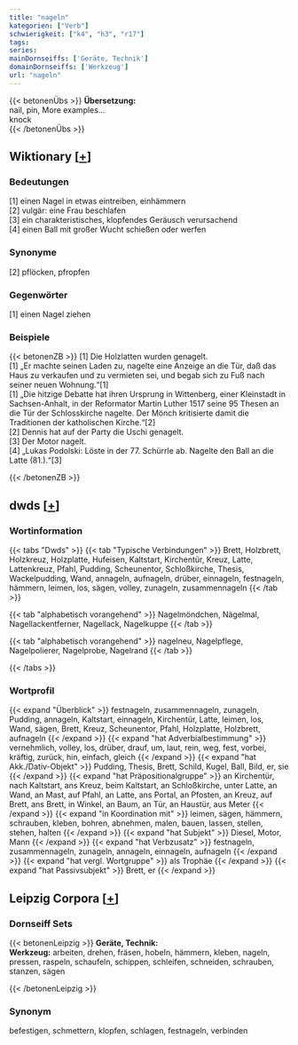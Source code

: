 ```yaml
---
title: "nageln"
kategorien: ["Verb"]
schwierigkeit: ["k4", "h3", "r17"]
tags:
series:
mainDornseiffs: ['Geräte, Technik']
domainDornseiffs: ['Werkzeug']
url: "nageln"
---
```


{{< betonenÜbs >}}
**Übersetzung:**  
nail, pin, More examples...  
knock  
{{< /betonenÜbs >}}

## Wiktionary [[+](https://de.wiktionary.org/wiki/nageln)]

### Bedeutungen
[1] einen Nagel in etwas eintreiben, einhämmern  
[2] vulgär: eine Frau beschlafen  
[3] ein charakteristisches, klopfendes Geräusch verursachend  
[4] einen Ball mit großer Wucht schießen oder werfen  

### Synonyme
[2] pflöcken, pfropfen  

### Gegenwörter
[1] einen Nagel ziehen  

### Beispiele
{{< betonenZB >}}
[1] Die Holzlatten wurden genagelt.  
[1] „Er machte seinen Laden zu, nagelte eine Anzeige an die Tür, daß das Haus zu verkaufen und zu vermieten sei, und begab sich zu Fuß nach seiner neuen Wohnung.“[1]  
[1] „Die hitzige Debatte hat ihren Ursprung in Wittenberg, einer Kleinstadt in Sachsen-Anhalt, in der Reformator Martin Luther 1517 seine 95 Thesen an die Tür der Schlosskirche nagelte. Der Mönch kritisierte damit die Traditionen der katholischen Kirche.“[2]  
[2] Dennis hat auf der Party die Uschi genagelt.  
[3] Der Motor nagelt.  
[4] „Lukas Podolski: Löste in der 77. Schürrle ab. Nagelte den Ball an die Latte (81.).“[3]  

{{< /betonenZB >}}


## dwds [[+](https://www.dwds.de/wb/nageln)]

### Wortinformation
{{< tabs "Dwds" >}}
{{< tab "Typische Verbindungen" >}}
Brett, Holzbrett, Holzkreuz, Holzplatte, Hufeisen, Kaltstart, Kirchentür, Kreuz, Latte, Lattenkreuz, Pfahl, Pudding, Scheunentor, Schloßkirche, Thesis, Wackelpudding, Wand, annageln, aufnageln, drüber, einnageln, festnageln, hämmern, leimen, los, sägen, volley, zunageln, zusammennageln
{{< /tab >}}

{{< tab "alphabetisch vorangehend" >}}
Nagelmöndchen, Nägelmal, Nagellackentferner, Nagellack, Nagelkuppe
{{< /tab >}}

{{< tab "alphabetisch vorangehend" >}}
nagelneu, Nagelpflege, Nagelpolierer, Nagelprobe, Nagelrand
{{< /tab >}}

{{< /tabs >}}

### Wortprofil
{{< expand "Überblick" >}} festnageln, zusammennageln, zunageln, Pudding, annageln, Kaltstart, einnageln, Kirchentür, Latte, leimen, los, Wand, sägen, Brett, Kreuz, Scheunentor, Pfahl, Holzplatte, Holzbrett, aufnageln {{< /expand >}}
{{< expand "hat Adverbialbestimmung" >}} vernehmlich, volley, los, drüber, drauf, um, laut, rein, weg, fest, vorbei, kräftig, zurück, hin, einfach, gleich {{< /expand >}}
{{< expand "hat Akk./Dativ-Objekt" >}} Pudding, Thesis, Brett, Schild, Kugel, Ball, Bild, er, sie {{< /expand >}}
{{< expand "hat Präpositionalgruppe" >}} an Kirchentür, nach Kaltstart, ans Kreuz, beim Kaltstart, an Schloßkirche, unter Latte, an Wand, an Mast, auf Pfahl, an Latte, ans Portal, an Pfosten, an Kreuz, auf Brett, ans Brett, in Winkel, an Baum, an Tür, an Haustür, aus Meter {{< /expand >}}
{{< expand "in Koordination mit" >}} leimen, sägen, hämmern, schrauben, kleben, bohren, abnehmen, malen, bauen, lassen, stellen, stehen, halten {{< /expand >}}
{{< expand "hat Subjekt" >}} Diesel, Motor, Mann {{< /expand >}}
{{< expand "hat Verbzusatz" >}} festnageln, zusammennageln, zunageln, annageln, einnageln, aufnageln {{< /expand >}}
{{< expand "hat vergl. Wortgruppe" >}} als Trophäe {{< /expand >}}
{{< expand "hat Passivsubjekt" >}} Brett, er {{< /expand >}}

## Leipzig Corpora [[+](https://corpora.uni-leipzig.de/en/res?word=nageln&corpusId=deu_newscrawl-public_2018)]

### Dornseiff Sets
{{< betonenLeipzig >}}
**Geräte, Technik:**  
**Werkzeug:** arbeiten, drehen, fräsen, hobeln, hämmern, kleben, nageln, pressen, raspeln, schaufeln, schippen, schleifen, schneiden, schrauben, stanzen, sägen  

{{< /betonenLeipzig >}}

### Synonym
befestigen, schmettern, klopfen, schlagen, festnageln, verbinden

